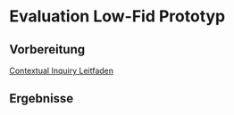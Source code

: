 # Evaluation Low-Fid Prototyp

## Vorbereitung

[Contextual Inquiry Leitfaden](Contextual_Inquiry.md)

## Ergebnisse
